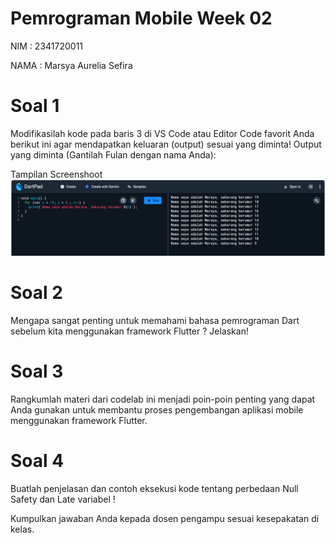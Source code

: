 # Pemrograman Mobile Week 02

NIM : 2341720011

NAMA : Marsya Aurelia Sefira

# Soal 1
Modifikasilah kode pada baris 3 di VS Code atau Editor Code favorit Anda berikut ini agar mendapatkan keluaran (output) sesuai yang diminta!
Output yang diminta (Gantilah Fulan dengan nama Anda):

Tampilan Screenshoot 
![Screenshoot soal 1](./img/Screenshot%20soal%201.png)

# Soal 2
Mengapa sangat penting untuk memahami bahasa pemrograman Dart sebelum kita menggunakan framework Flutter ? Jelaskan!

# Soal 3
Rangkumlah materi dari codelab ini menjadi poin-poin penting yang dapat Anda gunakan untuk membantu proses pengembangan aplikasi mobile menggunakan framework Flutter.

# Soal 4
Buatlah penjelasan dan contoh eksekusi kode tentang perbedaan Null Safety dan Late variabel !

Kumpulkan jawaban Anda kepada dosen pengampu sesuai kesepakatan di kelas.
